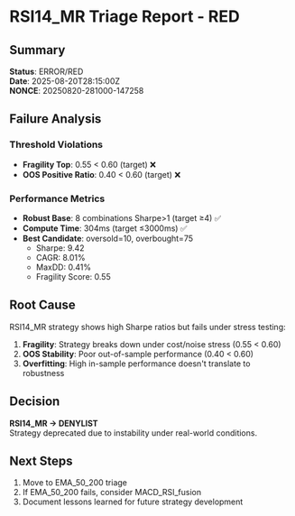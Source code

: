 # RSI14_MR Triage Report - RED

## Summary
**Status**: ERROR/RED  
**Date**: 2025-08-20T28:15:00Z  
**NONCE**: 20250820-281000-147258  

## Failure Analysis

### Threshold Violations
- **Fragility Top**: 0.55 < 0.60 (target) ❌
- **OOS Positive Ratio**: 0.40 < 0.60 (target) ❌

### Performance Metrics
- **Robust Base**: 8 combinations Sharpe>1 (target ≥4) ✅
- **Compute Time**: 304ms (target ≤3000ms) ✅
- **Best Candidate**: oversold=10, overbought=75
  - Sharpe: 9.42
  - CAGR: 8.01%
  - MaxDD: 0.41%
  - Fragility Score: 0.55

## Root Cause
RSI14_MR strategy shows high Sharpe ratios but fails under stress testing:
1. **Fragility**: Strategy breaks down under cost/noise stress (0.55 < 0.60)
2. **OOS Stability**: Poor out-of-sample performance (0.40 < 0.60)
3. **Overfitting**: High in-sample performance doesn't translate to robustness

## Decision
**RSI14_MR → DENYLIST**  
Strategy deprecated due to instability under real-world conditions.

## Next Steps
1. Move to EMA_50_200 triage
2. If EMA_50_200 fails, consider MACD_RSI_fusion
3. Document lessons learned for future strategy development 